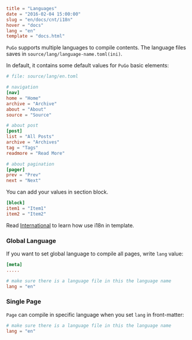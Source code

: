 ```toml
title = "Languages"
date = "2016-02-04 15:00:00"
slug = "en/docs/cnt/i18n"
hover = "docs"
lang = "en"
template = "docs.html"
```

`PuGo` supports multiple languages to compile contents. The language files saves in `source/lang/language-name.toml(ini)`.

In default, it contains some default values for `PuGo` basic elements:

```toml
# file: source/lang/en.toml

# navigation
[nav]
home = "Home"
archive = "Archive"
about = "About"
source = "Source"

# about post
[post]
list = "All Posts"
archive = "Archives"
tag = "Tags"
readmore = "Read More"

# about pagination
[pager]
prev = "Prev"
next = "Next"
```

You can add your values in section block.

```toml
[block]
item1 = "Item1"
item2 = "Item2"
```

Read [International](/en/docs/tpl/i18n.html) to learn how use i18n in template.

### Global Language

If you want to set global language to compile all pages, write `lang` value:

```toml
[meta]
.....

# make sure there is a language file in this the language name
lang = "en"
```

### Single Page

`Page` can compile in specific language when you set `lang` in front-matter:

```toml
# make sure there is a language file in this the language name
lang = "en"
```


